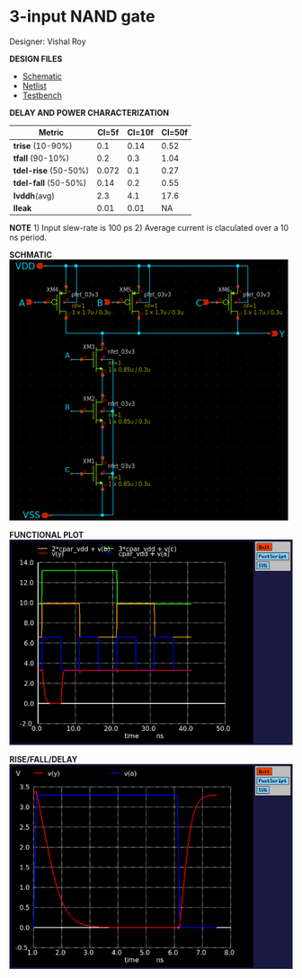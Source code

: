 # 3-input NAND gate

Designer: Vishal Roy

**DESIGN FILES**

- [Schematic](./gf180mcu_osu_sc_gp12t3v3__nand3_1.sch)
- [Netlist](./gf180mcu_osu_sc_gp12t3v3__nand3_1.spice)
- [Testbench](../../../../tb_digital/tb_nand3_12t/TB_gf180mcu_osu_sc_gp12t3v3__nand3_1.spice)


**DELAY AND POWER CHARACTERIZATION**

| Metric | Cl=5f | Cl=10f | Cl=50f |
|--------|-------|--------|--------|
| **trise** (10-90%)| 0.1 | 0.14 | 0.52 |
| **tfall** (90-10%) | 0.2 | 0.3 | 1.04 |
| **tdel-rise** (50-50%) | 0.072 | 0.1 | 0.27 |
| **tdel-fall** (50-50%) | 0.14 | 0.2 | 0.55 |
| **Ivddh**(avg) | 2.3 | 4.1 | 17.6 |
| **Ileak** | 0.01 | 0.01 | NA |

**NOTE** 1) Input slew-rate is 100 ps 2) Average current is claculated over a 10 ns period.


**SCHMATIC** 
![Schematic](../../../../tb_digital/tb_nand3_12t/xschem-nand3_1.png)


**FUNCTIONAL PLOT** 
![Functional plots](../../../../tb_digital/tb_nand3_12t/plot-functional-nand3.png)


**RISE/FALL/DELAY**
![Transient](../../../../tb_digital/tb_nand3_12t/plot-transient-nand3.png)
